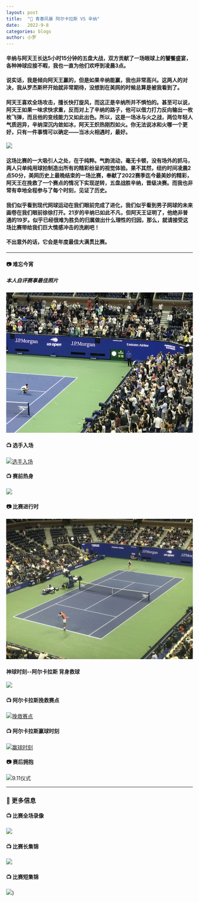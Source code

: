 ```yaml
---
layout: post
title:  "📔 青春风暴 阿尔卡拉斯 VS 辛纳"
date:   2022-9-8
categories: blogs
author: 小罗
---
```

#### 辛纳与阿天王长达5小时15分钟的五盘大战，双方贡献了一场眼球上的饕餮盛宴，各种神球应接不暇，我也一直为他们欢呼到凌晨3点。

#### 说实话，我是倾向阿天王赢的，但是如果辛纳能赢，我也非常高兴。这两人的对决，我从罗杰斯杯开始就非常期待，没想到在美网的时候总算是被我看到了。

#### 阿天王喜欢全场攻击，擅长快打旋风，而这正是辛纳所并不惧怕的。甚至可以说，阿天王如果一味求快求重，反而对上了辛纳的路子，他可以借力打力反向输出一枚枚飞弹，而且他的变线能力又如此出色。所以，这是一场冰与火之战，两位年轻人气质迥异，辛纳深沉内敛如冰，阿天王炽热刚烈如火。你无法说冰和火哪一个更好，只有一件事情可以确定——当冰火相遇时，最好。
![](https://photo-assets.usopen.org/images/pics/large/f_RolexDay10.jpg)
#### 这场比赛的一大吸引人之处，在于纯粹。气韵流动，毫无卡顿，没有场外的抓马，两人只单纯用球拍制造出所有的精彩纷呈的视觉体验。果不其然，纽约时间凌晨2点50分，美网历史上最晚结束的一场比赛，奉献了2022赛季迄今最美妙的精彩，阿天王在挽救了一个赛点的情况下实现逆转，五盘战胜辛纳，晋级决赛。而我也非常有幸地全程参与了每个时刻，见证了历史。

#### 我们似乎看到现代网球运动在我们眼前完成了进化，我们似乎看到男子网球的未来画卷在我们眼前徐徐打开。21岁的辛纳已如此不凡，但阿天王证明了，他绝非普通的19岁。似乎已经很难为胜负的归属做出什么理性的归因，那么，就请接受这场比赛带给我们巨大情感冲击的洗刷吧！

#### 不出意外的话，它会是**年度最佳大满贯比赛**。

---
#### 📷 难忘今宵
##### **本人自评赛事最佳照片**
![美网现场](https://raw.githubusercontent.com/Bagel2Ace/bagel2ace.github.io/main/docs/assets/2022-9-8/psc2.jpeg)

#### 📺 选手入场
[![选手入场](https://res.cloudinary.com/marcomontalbano/image/upload/v1665115609/video_to_markdown/images/youtube--ocg2Tq26eoQ-c05b58ac6eb4c4700831b2b3070cd403.jpg)](https://youtu.be/ocg2Tq26eoQ "选手入场")

#### 📺 赛前热身
[![](https://res.cloudinary.com/marcomontalbano/image/upload/v1665116574/video_to_markdown/images/youtube--MPiPfB6S3-E-c05b58ac6eb4c4700831b2b3070cd403.jpg)](https://youtu.be/MPiPfB6S3-E "")

#### 📷 比赛进行时
![美网现场](https://raw.githubusercontent.com/Bagel2Ace/bagel2ace.github.io/main/docs/assets/2022-9-8/psc1.jpeg)

#### 神球时刻--阿尔卡拉斯 背身救球
[![](https://res.cloudinary.com/marcomontalbano/image/upload/v1665116667/video_to_markdown/images/youtube--Wm7OqT_F3nA-c05b58ac6eb4c4700831b2b3070cd403.jpg)](https://www.youtube.com/watch?v=Wm7OqT_F3nA "")

#### 📺 阿尔卡拉斯挽救赛点
[![挽救赛点](https://res.cloudinary.com/marcomontalbano/image/upload/v1665115478/video_to_markdown/images/youtube--6fBM7IMKUd8-c05b58ac6eb4c4700831b2b3070cd403.jpg)](https://youtu.be/6fBM7IMKUd8 "挽救赛点")


#### 📺 阿尔卡拉斯赢球时刻
[![赢球时刻](https://res.cloudinary.com/marcomontalbano/image/upload/v1665115551/video_to_markdown/images/youtube--sLHaVoQMFxM-c05b58ac6eb4c4700831b2b3070cd403.jpg)](https://youtu.be/sLHaVoQMFxM "赢球时刻")

#### 📷 赛后拥抱
![9.11仪式](https://www.tennisnet.com/fileadmin/_processed_/b/4/csm_sinner-alcaraz_8ff5776c1a.jpg)

---

### 🔗 更多信息

#### 📺 比赛全场录像 
[![](https://res.cloudinary.com/marcomontalbano/image/upload/v1665115971/video_to_markdown/images/youtube--XNYhoYjRs3Y-c05b58ac6eb4c4700831b2b3070cd403.jpg)](https://www.youtube.com/watch?v=XNYhoYjRs3Y "")

#### 📺 比赛长集锦
[![](https://res.cloudinary.com/marcomontalbano/image/upload/v1665116039/video_to_markdown/images/youtube---SSd4pFPUXk-c05b58ac6eb4c4700831b2b3070cd403.jpg)](https://www.youtube.com/watch?v=-SSd4pFPUXk&t=65s "")

#### 📺 比赛短集锦
[![](https://res.cloudinary.com/marcomontalbano/image/upload/v1665116063/video_to_markdown/images/youtube--tMZ4PRxEcp4-c05b58ac6eb4c4700831b2b3070cd403.jpg)](https://www.youtube.com/watch?v=tMZ4PRxEcp4 ""))

